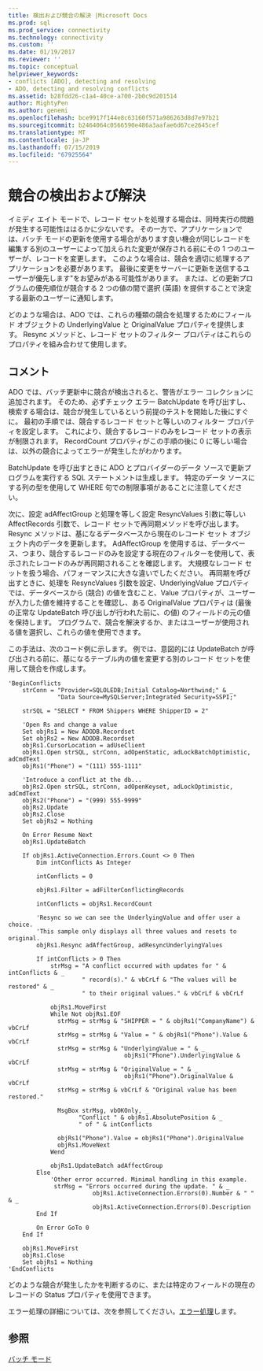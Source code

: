 ```yaml
---
title: 検出および競合の解決 |Microsoft Docs
ms.prod: sql
ms.prod_service: connectivity
ms.technology: connectivity
ms.custom: ''
ms.date: 01/19/2017
ms.reviewer: ''
ms.topic: conceptual
helpviewer_keywords:
- conflicts [ADO], detecting and resolving
- ADO, detecting and resolving conflicts
ms.assetid: b28fdd26-c1a4-40ce-a700-2b0c9d201514
author: MightyPen
ms.author: genemi
ms.openlocfilehash: bce9917f144e8c63160f571a986263d8d7e97b21
ms.sourcegitcommit: b2464064c0566590e486a3aafae6d67ce2645cef
ms.translationtype: MT
ms.contentlocale: ja-JP
ms.lasthandoff: 07/15/2019
ms.locfileid: "67925564"
---
```

# <a name="detecting-and-resolving-conflicts"></a>競合の検出および解決
イミディ エイト モードで、レコード セットを処理する場合は、同時実行の問題が発生する可能性ははるかに少ないです。 その一方で、アプリケーションでは、バッチ モードの更新を使用する場合があります良い機会が同じレコードを編集する別のユーザーによって加えられた変更が保存される前にその 1 つのユーザーが、レコードを変更します。 このような場合は、競合を適切に処理するアプリケーションを必要があります。 最後に変更をサーバーに更新を送信するユーザーが優先します"をお望みがある可能性があります。 または、どの更新プログラムの優先順位が競合する 2 つの値の間で選択 (英語) を提供することで決定する最新のユーザーに通知します。  
  
 どのような場合は、ADO では、これらの種類の競合を処理するためにフィールド オブジェクトの UnderlyingValue と OriginalValue プロパティを提供します。 Resync メソッドと、レコード セットのフィルター プロパティはこれらのプロパティを組み合わせて使用します。  
  
## <a name="remarks"></a>コメント  
 ADO では、バッチ更新中に競合が検出されると、警告がエラー コレクションに追加されます。 そのため、必ずチェック エラー BatchUpdate を呼び出すし、検索する場合は、競合が発生しているという前提のテストを開始した後にすぐに。 最初の手順では、競合するレコード セットと等しいのフィルター プロパティを設定します。 これにより、競合するレコードのみをレコード セットの表示が制限されます。 RecordCount プロパティがこの手順の後に 0 に等しい場合は、以外の競合によってエラーが発生したがわかります。  
  
 BatchUpdate を呼び出すときに ADO とプロバイダーのデータ ソースで更新プログラムを実行する SQL ステートメントは生成します。 特定のデータ ソースにする列の型を使用して WHERE 句での制限事項があることに注意してください。  
  
 次に、設定 adAffectGroup と処理を等しく設定 ResyncValues 引数に等しい AffectRecords 引数で、レコード セットで再同期メソッドを呼び出します。 Resync メソッドは、基になるデータベースから現在のレコード セット オブジェクト内のデータを更新します。 AdAffectGroup を使用するは、データベース、つまり、競合するレコードのみを設定する現在のフィルターを使用して、表示されたレコードのみが再同期されることを確認します。 大規模なレコード セットを扱う場合、パフォーマンスに大きな違いでしたください。 再同期を呼び出すときに、処理を ResyncValues 引数を設定、UnderlyingValue プロパティでは、データベースから (競合) の値を含むこと、Value プロパティが、ユーザーが入力した値を維持することを確認し、ある OriginalValue プロパティは (最後の正常な UpdateBatch 呼び出しが行われた前に、の値) のフィールドの元の値を保持します。 プログラムで、競合を解決するか、またはユーザーが使用される値を選択し、これらの値を使用できます。  
  
 この手法は、次のコード例に示します。 例では、意図的には UpdateBatch が呼び出される前に、基になるテーブル内の値を変更する別のレコード セットを使用して競合を作成します。  
  
```  
'BeginConflicts  
    strConn = "Provider=SQLOLEDB;Initial Catalog=Northwind;" & _  
              "Data Source=MySQLServer;Integrated Security=SSPI;"  
  
    strSQL = "SELECT * FROM Shippers WHERE ShipperID = 2"  
  
    'Open Rs and change a value  
    Set objRs1 = New ADODB.Recordset  
    Set objRs2 = New ADODB.Recordset  
    objRs1.CursorLocation = adUseClient  
    objRs1.Open strSQL, strConn, adOpenStatic, adLockBatchOptimistic, adCmdText  
    objRs1("Phone") = "(111) 555-1111"  
  
    'Introduce a conflict at the db...  
    objRs2.Open strSQL, strConn, adOpenKeyset, adLockOptimistic, adCmdText  
    objRs2("Phone") = "(999) 555-9999"  
    objRs2.Update  
    objRs2.Close  
    Set objRs2 = Nothing  
  
    On Error Resume Next  
    objRs1.UpdateBatch  
  
    If objRs1.ActiveConnection.Errors.Count <> 0 Then  
        Dim intConflicts As Integer  
  
        intConflicts = 0  
  
        objRs1.Filter = adFilterConflictingRecords  
  
        intConflicts = objRs1.RecordCount  
  
        'Resync so we can see the UnderlyingValue and offer user a choice.  
        'This sample only displays all three values and resets to original.  
        objRs1.Resync adAffectGroup, adResyncUnderlyingValues  
  
        If intConflicts > 0 Then  
            strMsg = "A conflict occurred with updates for " & intConflicts & _  
                     " record(s)." & vbCrLf & "The values will be restored" & _  
                     " to their original values." & vbCrLf & vbCrLf  
  
            objRs1.MoveFirst  
            While Not objRs1.EOF  
              strMsg = strMsg & "SHIPPER = " & objRs1("CompanyName") & vbCrLf  
              strMsg = strMsg & "Value = " & objRs1("Phone").Value & vbCrLf  
              strMsg = strMsg & "UnderlyingValue = " & _  
                                 objRs1("Phone").UnderlyingValue & vbCrLf  
              strMsg = strMsg & "OriginalValue = " & _  
                                 objRs1("Phone").OriginalValue & vbCrLf  
              strMsg = strMsg & vbCrLf & "Original value has been restored."  
  
              MsgBox strMsg, vbOKOnly, _  
                    "Conflict " & objRs1.AbsolutePosition & _  
                    " of " & intConflicts  
  
              objRs1("Phone").Value = objRs1("Phone").OriginalValue  
              objRs1.MoveNext  
            Wend  
  
            objRs1.UpdateBatch adAffectGroup  
        Else  
            'Other error occurred. Minimal handling in this example.  
             strMsg = "Errors occurred during the update. " & _  
                        objRs1.ActiveConnection.Errors(0).Number & " " & _  
                        objRs1.ActiveConnection.Errors(0).Description  
        End If  
  
        On Error GoTo 0  
    End If  
  
    objRs1.MoveFirst  
    objRs1.Close  
    Set objRs1 = Nothing  
'EndConflicts  
```  
  
 どのような競合が発生したかを判断するのに、または特定のフィールドの現在のレコードの Status プロパティを使用できます。  
  
 エラー処理の詳細については、次を参照してください。[エラー処理](../../../ado/guide/data/error-handling.md)します。  
  
## <a name="see-also"></a>参照  
 [バッチ モード](../../../ado/guide/data/batch-mode.md)
